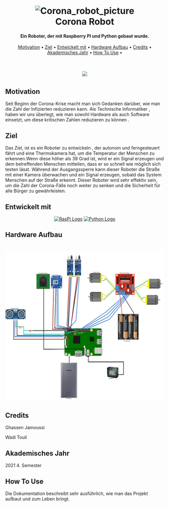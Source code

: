 
<h1 align="center">
  <br>
  <img src="https://ghassenjamoussi99.github.io/img/projects/Corona_Robot.png" alt="Corona_robot_picture" width="400">
  <br>
  Corona Robot
  <br>
</h1>

<h4 align="center">Ein Roboter, der mit Raspberry PI und Python gebaut wurde.</h4>

<p align="center">
  <a href="#Motivation">Motivation</a> •
  <a href="#Ziel">Ziel</a> •
  <a href="#Entwickelt-mit">Entwickelt mit</a> •
  <a href="#Hardware-Aufbau">Hardware Aufbau</a> •
  <a href="#Credits">Credits</a> •
  <a href="#Akademisches-Jahr">Akademisches Jahr</a> •
  <a href="#HowToUse">How To Use</a> •
</p>

<h1 align="center">
  <img src="https://github.com/GhassenJamoussi99/Corona_Robot/blob/main/.github/assets/corona_robot.gif?raw=true" width="600">
</h1>

## Motivation
Seit Beginn der Corona-Krise macht man sich Gedanken darüber, wie man die Zahl der Infizierten reduzieren kann. Als Technische Informatiker , haben wir uns überlegt, wie man sowohl Hardware als auch Software einsetzt, um diese kritischen Zahlen reduzieren zu können .

## Ziel
Das Ziel, ist es ein Roboter zu entwickeln , der autonom und ferngesteuert fährt und eine Thermokamera hat, um die Temperatur der Menschen zu erkennen.Wenn diese höher als 39 Grad ist, wird er ein Signal erzeugen und dem betreffenden Menschen mitteilen, dass er so schnell wie möglich sich testen lässt. Während der Ausgangssperre kann dieser Roboter die Straße mit einer Kamera überwachen und ein Signal erzeugen, sobald das System Menschen auf der Straße erkennt. Dieser Roboter wird sehr effektiv sein, um die Zahl der Corona-Fälle noch weiter zu senken und die Sicherheit für alle Bürger zu gewährleisten.

## Entwickelt mit
<div align="center">
  <a href="https://www.raspberrypi.com/" target="blank"><img src="https://upload.wikimedia.org/wikipedia/de/thumb/c/cb/Raspberry_Pi_Logo.svg/712px-Raspberry_Pi_Logo.svg.png?20120729132916" width="60" alt="RasPi Logo" /></a>
  <a href="https://www.python.org/" target="blank"><img src="https://upload.wikimedia.org/wikipedia/commons/thumb/c/c3/Python-logo-notext.svg/800px-Python-logo-notext.svg.png" width="60" alt="Python Logo" /></a>
</div>

## Hardware Aufbau
<h1 align="center">
  <img src="https://raw.githubusercontent.com/GhassenJamoussi99/Corona_Robot/main/.github/assets/hardware_aufbau.png" width="800">
</h1>

## Credits

 Ghassen Jamoussi

 Wadi Touil

## Akademisches Jahr

 2021 4. Semester

## How To Use
Die Dokumentation beschreibt sehr ausführlich, wie man das Projekt aufbaut und zum Leben bringt.
